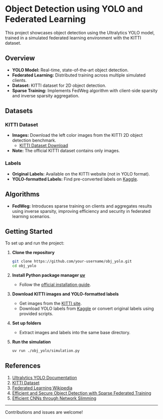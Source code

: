 # Object Detection using YOLO and Federated Learning

This project showcases object detection using the Ultralytics YOLO model, trained in a simulated federated learning environment with the KITTI dataset.

## Overview

- **YOLO Model:** Real-time, state-of-the-art object detection.
- **Federated Learning:** Distributed training across multiple simulated clients.
- **Dataset:** KITTI dataset for 2D object detection.
- **Sparse Training:** Implements FedWeg algorithm with client-side sparsity and inverse sparsity aggregation.

## Datasets

### KITTI Dataset

- **Images:** Download the left color images from the KITTI 2D object detection benchmark.
    - [KITTI Dataset Download](https://www.cvlibs.net/datasets/kitti/eval_object.php?obj_benchmark=2d)
- **Note:** The official KITTI dataset contains only images.

### Labels

- **Original Labels:** Available on the KITTI website (not in YOLO format).
- **YOLO-formatted Labels:** Find pre-converted labels on [Kaggle](https://www.kaggle.com/datasets).

## Algorithms

- **FedWeg:** Introduces sparse training on clients and aggregates results using inverse sparsity, improving efficiency and security in federated learning scenarios.

## Getting Started

To set up and run the project:

1. **Clone the repository**
    ```bash
    git clone https://github.com/your-username/obj_yolo.git
    cd obj_yolo
    ```

2. **Install Python package manager [uv](https://docs.astral.sh/uv/getting-started/installation/)**
    - Follow the [official installation guide](https://docs.astral.sh/uv/getting-started/installation/).

3. **Download KITTI images and YOLO-formatted labels**
    - Get images from the [KITTI site](https://www.cvlibs.net/datasets/kitti/eval_object.php?obj_benchmark=2d).
    - Download YOLO labels from [Kaggle](https://www.kaggle.com/datasets) or convert original labels using provided scripts.

4. **Set up folders**
    - Extract images and labels into the same base directory.

5. **Run the simulation**
    ```bash
    uv run ./obj_yolo/simulation.py
    ```

## References

1. [Ultralytics YOLO Documentation](https://docs.ultralytics.com/)
2. [KITTI Dataset](https://www.cvlibs.net/datasets/kitti/)
3. [Federated Learning Wikipedia](https://en.wikipedia.org/wiki/Federated_learning)
4. [Efficient and Secure Object Detection with Sparse Federated Training](https://doi.org/10.1109/TITS.2024.3389212)
5. [Efficient CNNs through Network Slimming](https://doi.org/10.48550/arXiv.1708.06519)

---

Contributions and issues are welcome!
